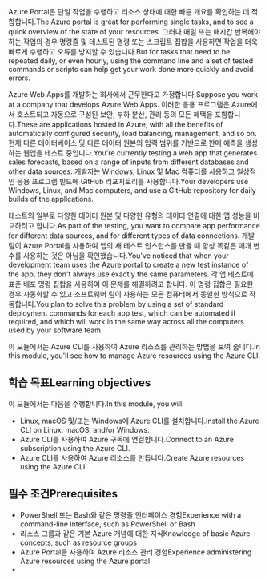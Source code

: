 <span data-ttu-id="6e61c-101">Azure Portal은 단일 작업을 수행하고 리소스 상태에 대한 빠른 개요를 확인하는 데 적합합니다.</span><span class="sxs-lookup"><span data-stu-id="6e61c-101">The Azure portal is great for performing single tasks, and to see a quick overview of the state of your resources.</span></span> <span data-ttu-id="6e61c-102">그러나 매일 또는 매시간 반복해야 하는 작업의 경우 명령줄 및 테스트된 명령 또는 스크립트 집합을 사용하면 작업을 더욱 빠르게 수행하고 오류를 방지할 수 있습니다.</span><span class="sxs-lookup"><span data-stu-id="6e61c-102">But for tasks that need to be repeated daily, or even hourly, using the command line and a set of tested commands or scripts can help get your work done more quickly and avoid errors.</span></span> 

<span data-ttu-id="6e61c-103">Azure Web Apps를 개발하는 회사에서 근무한다고 가정합니다.</span><span class="sxs-lookup"><span data-stu-id="6e61c-103">Suppose you work at a company that develops Azure Web Apps.</span></span> <span data-ttu-id="6e61c-104">이러한 응용 프로그램은 Azure에서 호스트되고 자동으로 구성된 보안, 부하 분산, 관리 등의 모든 혜택을 포함합니다.</span><span class="sxs-lookup"><span data-stu-id="6e61c-104">These are applications hosted in Azure, with all the benefits of automatically configured security, load balancing, management, and so on.</span></span> <span data-ttu-id="6e61c-105">현재 다른 데이터베이스 및 다른 데이터 원본의 입력 범위를 기반으로 판매 예측을 생성하는 웹앱을 테스트 중입니다.</span><span class="sxs-lookup"><span data-stu-id="6e61c-105">You're currently testing a web app that generates sales forecasts, based on a range of inputs from different databases and other data sources.</span></span> <span data-ttu-id="6e61c-106">개발자는 Windows, Linux 및 Mac 컴퓨터를 사용하고 일상적인 응용 프로그램 빌드에 GitHub 리포지토리를 사용합니다.</span><span class="sxs-lookup"><span data-stu-id="6e61c-106">Your developers use Windows, Linux, and Mac computers, and use a GitHub repository for daily builds of the applications.</span></span> 

<span data-ttu-id="6e61c-107">테스트의 일부로 다양한 데이터 원본 및 다양한 유형의 데이터 연결에 대한 앱 성능을 비교하려고 합니다.</span><span class="sxs-lookup"><span data-stu-id="6e61c-107">As part of the testing, you want to compare app performance for different data sources, and for different types of data connections.</span></span> <span data-ttu-id="6e61c-108">개발 팀이 Azure Portal을 사용하여 앱의 새 테스트 인스턴스를 만들 때 항상 똑같은 매개 변수를 사용하는 것은 아님을 확인했습니다.</span><span class="sxs-lookup"><span data-stu-id="6e61c-108">You've noticed that when your development team uses the Azure portal to create a new test instance of the app, they don't always use exactly the same parameters.</span></span> <span data-ttu-id="6e61c-109">각 앱 테스트에 표준 배포 명령 집합을 사용하여 이 문제를 해결하려고 합니다. 이 명령 집합은 필요한 경우 자동화할 수 있고 소프트웨어 팀이 사용하는 모든 컴퓨터에서 동일한 방식으로 작동합니다.</span><span class="sxs-lookup"><span data-stu-id="6e61c-109">You plan to solve this problem by using a set of standard deployment commands for each app test, which can be automated if required, and which will work in the same way across all the computers used by your software team.</span></span>

<span data-ttu-id="6e61c-110">이 모듈에서는 Azure CLI를 사용하여 Azure 리소스를 관리하는 방법을 보여 줍니다.</span><span class="sxs-lookup"><span data-stu-id="6e61c-110">In this module, you'll see how to manage Azure resources using the Azure CLI.</span></span> 

## <a name="learning-objectives"></a><span data-ttu-id="6e61c-111">학습 목표</span><span class="sxs-lookup"><span data-stu-id="6e61c-111">Learning objectives</span></span>

<span data-ttu-id="6e61c-112">이 모듈에서는 다음을 수행합니다.</span><span class="sxs-lookup"><span data-stu-id="6e61c-112">In this module, you will:</span></span>

- <span data-ttu-id="6e61c-113">Linux, macOS 및/또는 Windows에 Azure CLI를 설치합니다.</span><span class="sxs-lookup"><span data-stu-id="6e61c-113">Install the Azure CLI on Linux, macOS, and/or Windows.</span></span>
- <span data-ttu-id="6e61c-114">Azure CLI를 사용하여 Azure 구독에 연결합니다.</span><span class="sxs-lookup"><span data-stu-id="6e61c-114">Connect to an Azure subscription using the Azure CLI.</span></span>
- <span data-ttu-id="6e61c-115">Azure CLI를 사용하여 Azure 리소스를 만듭니다.</span><span class="sxs-lookup"><span data-stu-id="6e61c-115">Create Azure resources using the Azure CLI.</span></span>

## <a name="prerequisites"></a><span data-ttu-id="6e61c-116">필수 조건</span><span class="sxs-lookup"><span data-stu-id="6e61c-116">Prerequisites</span></span>  

- <span data-ttu-id="6e61c-117">PowerShell 또는 Bash와 같은 명령줄 인터페이스 경험</span><span class="sxs-lookup"><span data-stu-id="6e61c-117">Experience with a command-line interface, such as PowerShell or Bash</span></span>
- <span data-ttu-id="6e61c-118">리소스 그룹과 같은 기본 Azure 개념에 대한 지식</span><span class="sxs-lookup"><span data-stu-id="6e61c-118">Knowledge of basic Azure concepts, such as resource groups</span></span>
- <span data-ttu-id="6e61c-119">Azure Portal을 사용하여 Azure 리소스 관리 경험</span><span class="sxs-lookup"><span data-stu-id="6e61c-119">Experience administering Azure resources using the Azure portal</span></span>
- 